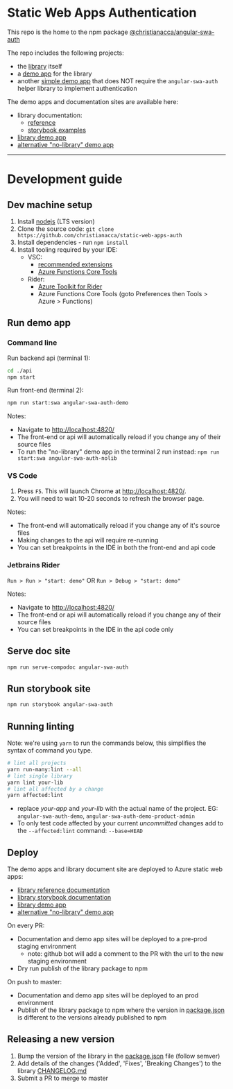 # Static Web Apps Authentication

This repo is the home to the npm package [@christianacca/angular-swa-auth](https://www.npmjs.com/package/@christianacca/angular-swa-auth)

The repo includes the following projects:

* the [library](libs/angular-swa-auth/README.md) itself
* a [demo app](apps/angular-swa-auth-demo) for the library
* another [simple demo app](apps/angular-swa-auth-nolib) that does NOT require the <code>angular-swa-auth</code> helper library to implement authentication

The demo apps and documentation sites are available here:

* library documentation: 
  - [reference](https://docs.angular-swa-auth.codingdemo.co.uk)
  - [storybook examples](https://stories.angular-swa-auth.codingdemo.co.uk)
* [library demo app](https://angular-swa-auth.codingdemo.co.uk)
* [alternative "no-library" demo app](https://angular-swa-auth-nolib.codingdemo.co.uk)

---

# Development guide

## Dev machine setup

1. Install [nodejs](https://nodejs.org/en/) (LTS version)
2. Clone the source code: `git clone https://github.com/christianacca/static-web-apps-auth`
3. Install dependencies - run `npm install`
4. Install tooling required by your IDE:
   - VSC: 
      - [recommended extensions](.vscode/extensions.json)
      - [Azure Functions Core Tools](https://github.com/Azure/azure-functions-core-tools#installing)
   - Rider:
      - [Azure Toolkit for Rider](https://plugins.jetbrains.com/plugin/11220-azure-toolkit-for-rider)
      - Azure Functions Core Tools (goto Preferences then Tools > Azure > Functions)

## Run demo app

### Command line

Run backend api (terminal 1):
```bash
cd ./api
npm start
```

Run front-end (terminal 2):
```bash
npm run start:swa angular-swa-auth-demo
```

Notes:
* Navigate to <http://localhost:4820/>
* The front-end or api will automatically reload if you change any of their source files
* To run the "no-library" demo app in the terminal 2 run instead: `npm run start:swa angular-swa-auth-nolib`

### VS Code

1. Press `F5`. This will launch Chrome at <http://localhost:4820/>.
2. You will need to wait 10-20 seconds to refresh the browser page.

Notes:
* The front-end will automatically reload if you change any of it's source files 
* Making changes to the api will require re-running
* You can set breakpoints in the IDE in both the front-end and api code

### Jetbrains Rider

`Run > Run > "start: demo"` OR `Run > Debug > "start: demo"`

Notes:
* Navigate to <http://localhost:4820/>
* The front-end or api will automatically reload if you change any of their source files
* You can set breakpoints in the IDE in the api code only

## Serve doc site

```bash
npm run serve-compodoc angular-swa-auth
```

## Run storybook site

```bash
npm run storybook angular-swa-auth
```

## Running linting

Note: we're using `yarn` to run the commands below, this simplifies the syntax of command you type.

```bash
# lint all projects
yarn run-many:lint --all
# lint single library
yarn lint your-lib
# lint all affected by a change
yarn affected:lint
```

- replace _your-app_ and _your-lib_ with the actual name of the project. EG: `angular-swa-auth-demo`, `angular-swa-auth-demo-product-admin`
- To only test code affected by your current _uncommitted_ changes add to the `--affected:lint` command: `--base=HEAD`

## Deploy

The demo apps and library document site are deployed to Azure static web apps:

* [library reference documentation](https://portal.azure.com/#@christiancrowhurstgmail.onmicrosoft.com/resource/subscriptions/44835aa1-a779-412a-8225-7422ff9a4f33/resourceGroups/angular-swa-auth-docs/providers/Microsoft.Web/staticSites/angular-swa-auth-docs/staticsite)
* [library storybook documentation](https://portal.azure.com/#@christiancrowhurstgmail.onmicrosoft.com/resource/subscriptions/44835aa1-a779-412a-8225-7422ff9a4f33/resourcegroups/angular-swa-auth-stories/providers/Microsoft.Web/staticSites/angular-swa-auth-stories/staticsite)
* [library demo app](https://portal.azure.com/#@christiancrowhurstgmail.onmicrosoft.com/resource/subscriptions/44835aa1-a779-412a-8225-7422ff9a4f33/resourceGroups/angular-swa-auth-demo/providers/Microsoft.Web/staticSites/angular-swa-auth-demo/staticsite)
* [alternative "no-library" demo app](https://portal.azure.com/#@christiancrowhurstgmail.onmicrosoft.com/resource/subscriptions/44835aa1-a779-412a-8225-7422ff9a4f33/resourceGroups/angular-swa-auth-nolib/providers/Microsoft.Web/staticSites/angular-swa-auth-nolib/staticsite)

On every PR:

* Documentation and demo app sites will be deployed to a pre-prod staging environment 
  * note: github bot will add a comment to the PR with the url to the new staging environment
* Dry run publish of the library package to npm

On push to master:

* Documentation and demo app sites will be deployed to an prod environment
* Publish of the library package to npm where the version in [package.json](libs/angular-swa-auth/package.json) is different to the versions already published to npm

## Releasing a new version

1. Bump the version of the library in the [package.json](libs/angular-swa-auth/package.json) file (follow semver)
2. Add details of the changes ('Added', 'Fixes', 'Breaking Changes') to the library [CHANGELOG.md](libs/angular-swa-auth/CHANGELOG.md)
3. Submit a PR to merge to master
